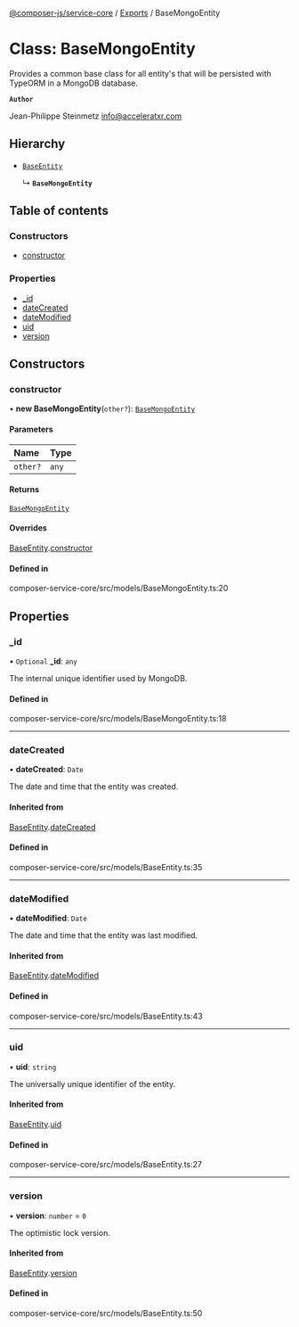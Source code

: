[@composer-js/service-core](../README.md) / [Exports](../modules.md) / BaseMongoEntity

# Class: BaseMongoEntity

Provides a common base class for all entity's that will be persisted with TypeORM in a MongoDB database.

**`Author`**

Jean-Philippe Steinmetz <info@acceleratxr.com>

## Hierarchy

- [`BaseEntity`](BaseEntity.md)

  ↳ **`BaseMongoEntity`**

## Table of contents

### Constructors

- [constructor](BaseMongoEntity.md#constructor)

### Properties

- [\_id](BaseMongoEntity.md#_id)
- [dateCreated](BaseMongoEntity.md#datecreated)
- [dateModified](BaseMongoEntity.md#datemodified)
- [uid](BaseMongoEntity.md#uid)
- [version](BaseMongoEntity.md#version)

## Constructors

### constructor

• **new BaseMongoEntity**(`other?`): [`BaseMongoEntity`](BaseMongoEntity.md)

#### Parameters

| Name | Type |
| :------ | :------ |
| `other?` | `any` |

#### Returns

[`BaseMongoEntity`](BaseMongoEntity.md)

#### Overrides

[BaseEntity](BaseEntity.md).[constructor](BaseEntity.md#constructor)

#### Defined in

composer-service-core/src/models/BaseMongoEntity.ts:20

## Properties

### \_id

• `Optional` **\_id**: `any`

The internal unique identifier used by MongoDB.

#### Defined in

composer-service-core/src/models/BaseMongoEntity.ts:18

___

### dateCreated

• **dateCreated**: `Date`

The date and time that the entity was created.

#### Inherited from

[BaseEntity](BaseEntity.md).[dateCreated](BaseEntity.md#datecreated)

#### Defined in

composer-service-core/src/models/BaseEntity.ts:35

___

### dateModified

• **dateModified**: `Date`

The date and time that the entity was last modified.

#### Inherited from

[BaseEntity](BaseEntity.md).[dateModified](BaseEntity.md#datemodified)

#### Defined in

composer-service-core/src/models/BaseEntity.ts:43

___

### uid

• **uid**: `string`

The universally unique identifier of the entity.

#### Inherited from

[BaseEntity](BaseEntity.md).[uid](BaseEntity.md#uid)

#### Defined in

composer-service-core/src/models/BaseEntity.ts:27

___

### version

• **version**: `number` = `0`

The optimistic lock version.

#### Inherited from

[BaseEntity](BaseEntity.md).[version](BaseEntity.md#version)

#### Defined in

composer-service-core/src/models/BaseEntity.ts:50
